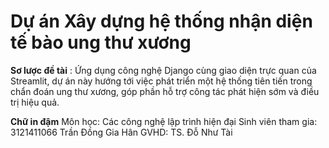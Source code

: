 # Dự án Xây dựng hệ thống nhận diện tế bào ung thư xương
**Sơ lược đề tài** :
Ứng dụng công nghệ Django cùng giao diện trực quan của Streamlit, dự án này hướng tới việc phát triển một hệ thống tiên tiến trong chẩn đoán ung thư xương, góp phần hỗ trợ công tác phát hiện sớm và điều trị hiệu quả.

**Chữ in đậm** Môn học: Các công nghệ lập trình hiện đại
Sinh viên tham gia: 3121411066 Trần Đồng Gia Hân
GVHD: TS. Đỗ Như Tài


